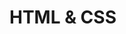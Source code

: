 <!--
 * @Author: _krill
 * @Date: 2022-07-19 15:27:33
 * @LastEditTime: 2022-07-19 15:36:11
 * @Description: 
-->

# HTML & CSS
